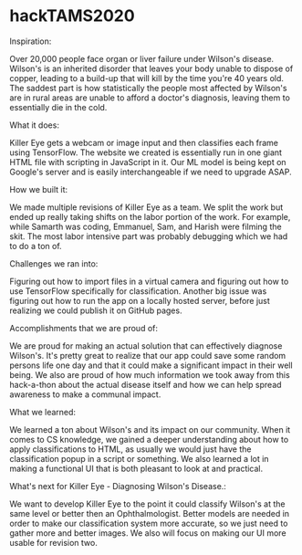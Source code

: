 # hackTAMS2020
Inspiration:

Over 20,000 people face organ or liver failure under Wilson's disease. Wilson's is an inherited disorder that leaves your body unable to dispose of copper, leading to a build-up that will kill by the time you're 40 years old. The saddest part is how statistically the people most affected by Wilson's are in rural areas are unable to afford a doctor's diagnosis, leaving them to essentially die in the cold.

What it does:

Killer Eye gets a webcam or image input and then classifies each frame using TensorFlow. The website we created is essentially run in one giant HTML file with scripting in JavaScript in it. Our ML model is being kept on Google's server and is easily interchangeable if we need to upgrade ASAP.

How we built it:

We made multiple revisions of Killer Eye as a team. We split the work but ended up really taking shifts on the labor portion of the work. For example, while Samarth was coding, Emmanuel, Sam, and Harish were filming the skit. The most labor intensive part was probably debugging which we had to do a ton of.

Challenges we ran into:

Figuring out how to import files in a virtual camera and figuring out how to use TensorFlow specifically for classification. Another big issue was figuring out how to run the app on a locally hosted server, before just realizing we could publish it on GitHub pages.

Accomplishments that we are proud of:

We are proud for making an actual solution that can effectively diagnose Wilson's. It's pretty great to realize that our app could save some random persons life one day and that it could make a significant impact in their well being. We also are proud of how much information we took away from this hack-a-thon about the actual disease itself and how we can help spread awareness to make a communal impact.

What we learned:

We learned a ton about Wilson's and its impact on our community. When it comes to CS knowledge, we gained a deeper understanding about how to apply classifications to HTML, as usually we would just have the classification popup in a script or something. We also learned a lot in making a functional UI that is both pleasant to look at and practical.

What's next for Killer Eye - Diagnosing Wilson's Disease.:

We want to develop Killer Eye to the point it could classify Wilson's at the same level or better then an Ophthalmologist. Better models are needed in order to make our classification system more accurate, so we just need to gather more and better images. We also will focus on making our UI more usable for revision two.
